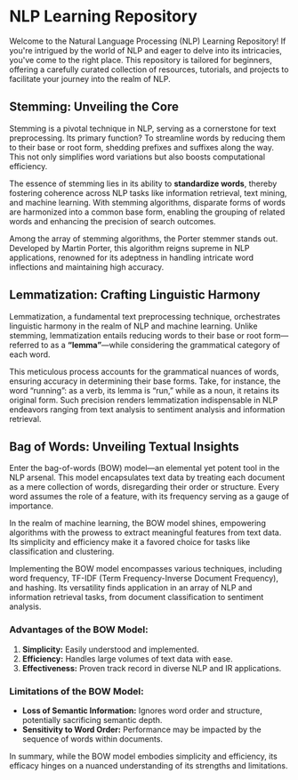 # NLP Learning Repository

Welcome to the Natural Language Processing (NLP) Learning Repository! If you're intrigued by the world of NLP and eager to delve into its intricacies, you've come to the right place. This repository is tailored for beginners, offering a carefully curated collection of resources, tutorials, and projects to facilitate your journey into the realm of NLP.

## Stemming: Unveiling the Core

Stemming is a pivotal technique in NLP, serving as a cornerstone for text preprocessing. Its primary function? To streamline words by reducing them to their base or root form, shedding prefixes and suffixes along the way. This not only simplifies word variations but also boosts computational efficiency.

The essence of stemming lies in its ability to **standardize words**, thereby fostering coherence across NLP tasks like information retrieval, text mining, and machine learning. With stemming algorithms, disparate forms of words are harmonized into a common base form, enabling the grouping of related words and enhancing the precision of search outcomes.

Among the array of stemming algorithms, the Porter stemmer stands out. Developed by Martin Porter, this algorithm reigns supreme in NLP applications, renowned for its adeptness in handling intricate word inflections and maintaining high accuracy.

## Lemmatization: Crafting Linguistic Harmony

Lemmatization, a fundamental text preprocessing technique, orchestrates linguistic harmony in the realm of NLP and machine learning. Unlike stemming, lemmatization entails reducing words to their base or root form—referred to as a **“lemma”**—while considering the grammatical category of each word.

This meticulous process accounts for the grammatical nuances of words, ensuring accuracy in determining their base forms. Take, for instance, the word “running”: as a verb, its lemma is “run,” while as a noun, it retains its original form. Such precision renders lemmatization indispensable in NLP endeavors ranging from text analysis to sentiment analysis and information retrieval.

## Bag of Words: Unveiling Textual Insights

Enter the bag-of-words (BOW) model—an elemental yet potent tool in the NLP arsenal. This model encapsulates text data by treating each document as a mere collection of words, disregarding their order or structure. Every word assumes the role of a feature, with its frequency serving as a gauge of importance.

In the realm of machine learning, the BOW model shines, empowering algorithms with the prowess to extract meaningful features from text data. Its simplicity and efficiency make it a favored choice for tasks like classification and clustering.

Implementing the BOW model encompasses various techniques, including word frequency, TF-IDF (Term Frequency-Inverse Document Frequency), and hashing. Its versatility finds application in an array of NLP and information retrieval tasks, from document classification to sentiment analysis.

### Advantages of the BOW Model:

1. **Simplicity:** Easily understood and implemented.
2. **Efficiency:** Handles large volumes of text data with ease.
3. **Effectiveness:** Proven track record in diverse NLP and IR applications.

### Limitations of the BOW Model:

- **Loss of Semantic Information:** Ignores word order and structure, potentially sacrificing semantic depth.
- **Sensitivity to Word Order:** Performance may be impacted by the sequence of words within documents.

In summary, while the BOW model embodies simplicity and efficiency, its efficacy hinges on a nuanced understanding of its strengths and limitations.
